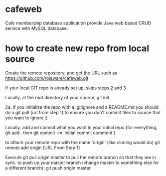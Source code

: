 # cafeweb

Cafe membership database application provide Java web based CRUD service with MySQL database. 

# how to create new repo from local source
Create the remote repository, and get the URL such as  https://github.com/rojaware/cafeweb.git

If your local GIT repo is already set up, skips steps 2 and 3

Locally, at the root directory of your source, git init

2a. If you initialize the repo with a .gitignore and a README.md you should do a git pull {url from step 1} to ensure you don't commit files to source that you want to ignore ;)

Locally, add and commit what you want in your initial repo (for everything, git add . then  git commit -m 'initial commit comment')

to attach your remote repo with the name 'origin' (like cloning would do)
git remote add origin [URL From Step 1]

Execute git pull origin master to pull the remote branch so that they are in sync.
to push up your master branch (change master to something else for a different branch):
git push origin master
